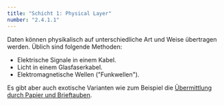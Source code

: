 ```yaml
---
title: "Schicht 1: Physical Layer"
number: "2.4.1.1"
---
```


Daten können physikalisch auf unterschiedliche Art und Weise übertragen werden. Üblich sind folgende Methoden:

* Elektrische Signale in einem Kabel.
* Licht in einem Glasfaserkabel.
* Elektromagnetische Wellen ("Funkwellen").

Es gibt aber auch exotische Varianten wie zum Beispiel die [Übermittlung durch Papier und Brieftauben](https://de.wikipedia.org/wiki/Internet_Protocol_over_Avian_Carriers).
